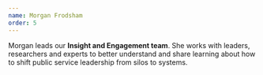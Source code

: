 ```yaml
---
name: Morgan Frodsham
order: 5
---
```

Morgan leads our **Insight and Engagement team**. She works with leaders, researchers and experts to better understand and share learning about how to shift public service leadership from silos to systems.